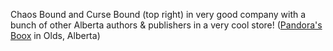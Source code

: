 Chaos Bound and Curse Bound (top right) in very good company with a bunch of other Alberta authors & publishers in a very cool store!
([Pandora's Boox](https://www.facebook.com/PandorasBooxTea) in Olds, Alberta)